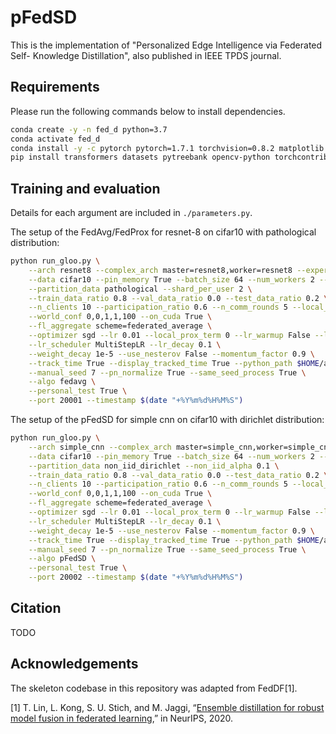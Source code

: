 # pFedSD

This is the implementation of "Personalized Edge Intelligence via Federated Self- Knowledge Distillation", also published in IEEE TPDS journal.

## Requirements
Please run the following commands below to install dependencies.

```bash
conda create -y -n fed_d python=3.7
conda activate fed_d
conda install -y -c pytorch pytorch=1.7.1 torchvision=0.8.2 matplotlib python-lmdb cudatoolkit=11.3 cudnn
pip install transformers datasets pytreebank opencv-python torchcontrib gpytorch 
```

## Training and evaluation
Details for each argument are included in `./parameters.py`.  

The setup of the FedAvg/FedProx for resnet-8 on cifar10 with pathological distribution:
```bash
python run_gloo.py \
    --arch resnet8 --complex_arch master=resnet8,worker=resnet8 --experiment demo \
    --data cifar10 --pin_memory True --batch_size 64 --num_workers 2 --prepare_data combine \
    --partition_data pathological --shard_per_user 2 \
    --train_data_ratio 0.8 --val_data_ratio 0.0 --test_data_ratio 0.2 \
    --n_clients 10 --participation_ratio 0.6 --n_comm_rounds 5 --local_n_epochs 5 \
    --world_conf 0,0,1,1,100 --on_cuda True \
    --fl_aggregate scheme=federated_average \
    --optimizer sgd --lr 0.01 --local_prox_term 0 --lr_warmup False --lr_warmup_epochs 5 --lr_warmup_epochs_upper_bound 150 \
    --lr_scheduler MultiStepLR --lr_decay 0.1 \
    --weight_decay 1e-5 --use_nesterov False --momentum_factor 0.9 \
    --track_time True --display_tracked_time True --python_path $HOME/anaconda3/envs/fed_d/bin/python \
    --manual_seed 7 --pn_normalize True --same_seed_process True \
    --algo fedavg \
    --personal_test True \
    --port 20001 --timestamp $(date "+%Y%m%d%H%M%S")
```

The setup of the pFedSD for simple cnn on cifar10 with dirichlet distribution:
```bash
python run_gloo.py \
    --arch simple_cnn --complex_arch master=simple_cnn,worker=simple_cnn --experiment demo \
    --data cifar10 --pin_memory True --batch_size 64 --num_workers 2 --prepare_data combine \
    --partition_data non_iid_dirichlet --non_iid_alpha 0.1 \
    --train_data_ratio 0.8 --val_data_ratio 0.0 --test_data_ratio 0.2 \
    --n_clients 10 --participation_ratio 0.6 --n_comm_rounds 5 --local_n_epochs 5 \
    --world_conf 0,0,1,1,100 --on_cuda True \
    --fl_aggregate scheme=federated_average \
    --optimizer sgd --lr 0.01 --local_prox_term 0 --lr_warmup False --lr_warmup_epochs 5 --lr_warmup_epochs_upper_bound 150 \
    --lr_scheduler MultiStepLR --lr_decay 0.1 \
    --weight_decay 1e-5 --use_nesterov False --momentum_factor 0.9 \
    --track_time True --display_tracked_time True --python_path $HOME/anaconda3/envs/fed_d/bin/python \
    --manual_seed 7 --pn_normalize True --same_seed_process True \
    --algo pFedSD \
    --personal_test True \
    --port 20002 --timestamp $(date "+%Y%m%d%H%M%S")
```

## Citation

TODO

## Acknowledgements

The skeleton codebase in this repository was adapted from FedDF[1].

[1] T. Lin, L. Kong, S. U. Stich, and M. Jaggi, “[Ensemble distillation for robust model fusion in federated learning](https://proceedings.neurips.cc/paper/2020/file/18df51b97ccd68128e994804f3eccc87-Paper.pdf),” in NeurIPS, 2020.

